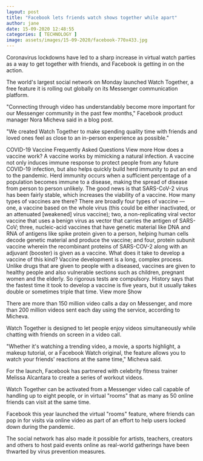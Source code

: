 ```yaml
---
layout: post
title: "Facebook lets friends watch shows together while apart"
author: jane 
date: 15-09-2020 12:48:55 
categories: [ TECHNOLOGY ] 
image: assets/images/15-09-2020/facebook-770x433.jpg
---
```

Coronavirus lockdowns have led to a sharp increase in virtual watch parties as a way to get together with friends, and Facebook is getting in on the action.

The world's largest social network on Monday launched Watch Together, a free feature it is rolling out globally on its Messenger communication platform.

"Connecting through video has understandably become more important for our Messenger community in the past few months," Facebook product manager Nora Micheva said in a blog post.

"We created Watch Together to make spending quality time with friends and loved ones feel as close to an in-person experience as possible."

COVID-19 Vaccine Frequently Asked Questions View more How does a vaccine work? A vaccine works by mimicking a natural infection. A vaccine not only induces immune response to protect people from any future COVID-19 infection, but also helps quickly build herd immunity to put an end to the pandemic. Herd immunity occurs when a sufficient percentage of a population becomes immune to a disease, making the spread of disease from person to person unlikely. The good news is that SARS-CoV-2 virus has been fairly stable, which increases the viability of a vaccine. How many types of vaccines are there? There are broadly four types of vaccine — one, a vaccine based on the whole virus (this could be either inactivated, or an attenuated [weakened] virus vaccine); two, a non-replicating viral vector vaccine that uses a benign virus as vector that carries the antigen of SARS-CoV; three, nucleic-acid vaccines that have genetic material like DNA and RNA of antigens like spike protein given to a person, helping human cells decode genetic material and produce the vaccine; and four, protein subunit vaccine wherein the recombinant proteins of SARS-COV-2 along with an adjuvant (booster) is given as a vaccine. What does it take to develop a vaccine of this kind? Vaccine development is a long, complex process. Unlike drugs that are given to people with a diseased, vaccines are given to healthy people and also vulnerable sections such as children, pregnant women and the elderly. So rigorous tests are compulsory. History says that the fastest time it took to develop a vaccine is five years, but it usually takes double or sometimes triple that time. View more Show

There are more than 150 million video calls a day on Messenger, and more than 200 million videos sent each day using the service, according to Micheva.

Watch Together is designed to let people enjoy videos simultaneously while chatting with friends on screen in a video call.

"Whether it's watching a trending video, a movie, a sports highlight, a makeup tutorial, or a Facebook Watch original, the feature allows you to watch your friends' reactions at the same time," Micheva said.

For the launch, Facebook has partnered with celebrity fitness trainer Melissa Alcantara to create a series of workout videos.

Watch Together can be activated from a Messenger video call capable of handling up to eight people, or in virtual "rooms" that as many as 50 online friends can visit at the same time.

Facebook this year launched the virtual "rooms" feature, where friends can pop in for visits via online video as part of an effort to help users locked down during the pandemic.

The social network has also made it possible for artists, teachers, creators and others to host paid events online as real-world gatherings have been thwarted by virus prevention measures.